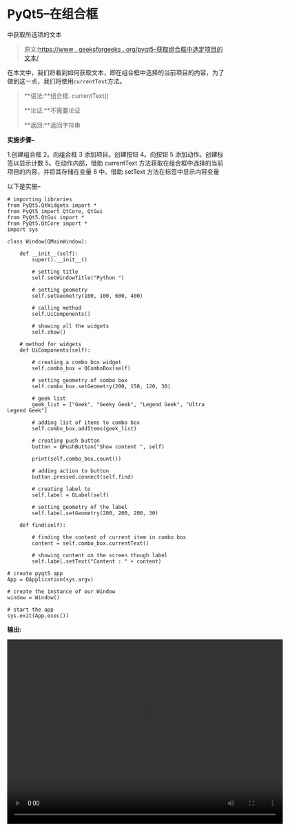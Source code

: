 # PyQt5–在组合框

中获取所选项的文本

> 原文:[https://www . geeksforgeeks . org/pyqt5-获取组合框中选定项目的文本/](https://www.geeksforgeeks.org/pyqt5-getting-the-text-of-selected-item-in-combobox/)

在本文中，我们将看到如何获取文本，即在组合框中选择的当前项目的内容，为了做到这一点，我们将使用`currentText`方法。

> **语法:**组合框. currentText()
> 
> **论证:**不需要论证
> 
> **返回:**返回字符串

**实施步骤–**

1.创建组合框
2。向组合框
3 添加项目。创建按钮
4。向按钮
5 添加动作。创建标签以显示计数
5。在动作内部，借助 currentText 方法获取在组合框中选择的当前项目的内容，并将其存储在变量
6 中。借助 setText 方法在标签中显示内容变量

以下是实施–

```
# importing libraries
from PyQt5.QtWidgets import * 
from PyQt5 import QtCore, QtGui
from PyQt5.QtGui import * 
from PyQt5.QtCore import * 
import sys

class Window(QMainWindow):

    def __init__(self):
        super().__init__()

        # setting title
        self.setWindowTitle("Python ")

        # setting geometry
        self.setGeometry(100, 100, 600, 400)

        # calling method
        self.UiComponents()

        # showing all the widgets
        self.show()

    # method for widgets
    def UiComponents(self):

        # creating a combo box widget
        self.combo_box = QComboBox(self)

        # setting geometry of combo box
        self.combo_box.setGeometry(200, 150, 120, 30)

        # geek list
        geek_list = ["Geek", "Geeky Geek", "Legend Geek", "Ultra Legend Geek"]

        # adding list of items to combo box
        self.combo_box.addItems(geek_list)

        # creating push button 
        button = QPushButton("Show content ", self)

        print(self.combo_box.count())

        # adding action to button
        button.pressed.connect(self.find)

        # creating label to 
        self.label = QLabel(self)

        # setting geometry of the label
        self.label.setGeometry(200, 200, 200, 30)

    def find(self):

        # finding the content of current item in combo box
        content = self.combo_box.currentText()

        # showing content on the screen though label
        self.label.setText("Content : " + content)

# create pyqt5 app
App = QApplication(sys.argv)

# create the instance of our Window
window = Window()

# start the app
sys.exit(App.exec())
```

**输出:**

<video class="wp-video-shortcode" id="video-396229-1" width="640" height="428" preload="metadata" controls=""><source type="video/mp4" src="https://media.geeksforgeeks.org/wp-content/uploads/20200410233939/Python-10-04-2020-23_39_21.mp4?_=1">[https://media.geeksforgeeks.org/wp-content/uploads/20200410233939/Python-10-04-2020-23_39_21.mp4](https://media.geeksforgeeks.org/wp-content/uploads/20200410233939/Python-10-04-2020-23_39_21.mp4)</video>